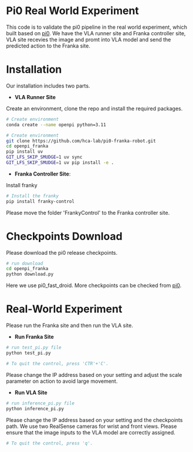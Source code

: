 # Pi0 Real World Experiment

This code is to validate the pi0 pipeline in the real world experiment, which built based on [pi0](https://github.com/Physical-Intelligence/openpi.git).
We have the VLA runner site and Franka controller site, VLA site recevies the image and promt into VLA model and send the predicted action to the Franka site.


# Installation
Our installation includes two parts.


- **VLA Runner Site**

Create an environment, clone the repo and install the required packages.

```bash
# Create environment
conda create --name openpi python=3.11

# Create environment
git clone https://github.com/hca-lab/pi0-franka-robot.git
cd openpi_franka
pip install uv
GIT_LFS_SKIP_SMUDGE=1 uv sync
GIT_LFS_SKIP_SMUDGE=1 uv pip install -e .
```


- **Franka Controller Site**: 

Install franky

```bash
# Install the franky
pip install franky-control
```
Please move the folder 'FrankyControl' to the Franka controller site.


# Checkpoints Download
Please download the pi0 release checkpoints.

```bash
# run download
cd openpi_franka
python download.py
```

Here we use pi0_fast_droid. More checkpoints can be checked from [pi0](https://github.com/Physical-Intelligence/openpi?tab=readme-ov-file#fine-tuned-models).


# Real-World Experiment

Please run the Franka site and then run the VLA site.

- **Run Franka Site**


```bash
# run test_pi.py file
python test_pi.py
```

```bash
# To quit the control, press 'CTR'+'C'.
```

Please change the IP address based on your setting and adjust the scale parameter on action to avoid large movement.

- **Run VLA Site**

```bash
# run inference_pi.py file
python inference_pi.py 
```
Please change the IP address based on your setting and the checkpoints path. We use two RealSense cameras for wrist and front views. Please ensure that the image inputs to the VLA model are correctly assigned.

```bash
# To quit the control, press 'q'.
```


